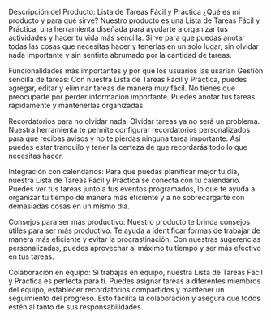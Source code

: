 Descripción del Producto: Lista de Tareas Fácil y Práctica
¿Qué es mi producto y para qué sirve?
Nuestro producto es una Lista de Tareas Fácil y Práctica, una herramienta diseñada para ayudarte a organizar tus actividades y hacer tu vida más sencilla. Sirve para que puedas anotar todas las cosas que necesitas hacer y tenerlas en un solo lugar, sin olvidar nada importante y sin sentirte abrumado por la cantidad de tareas.

Funcionalidades más importantes y por qué los usuarios las usarían
Gestión sencilla de tareas: Con nuestra Lista de Tareas Fácil y Práctica, puedes agregar, editar y eliminar tareas de manera muy fácil. No tienes que preocuparte por perder información importante. Puedes anotar tus tareas rápidamente y mantenerlas organizadas.

Recordatorios para no olvidar nada: Olvidar tareas ya no será un problema. Nuestra herramienta te permite configurar recordatorios personalizados para que recibas avisos y no te pierdas ninguna tarea importante. Así puedes estar tranquilo y tener la certeza de que recordarás todo lo que necesitas hacer.

Integración con calendarios: Para que puedas planificar mejor tu día, nuestra Lista de Tareas Fácil y Práctica se conecta con tu calendario. Puedes ver tus tareas junto a tus eventos programados, lo que te ayuda a organizar tu tiempo de manera más eficiente y a no sobrecargarte con demasiadas cosas en un mismo día.

Consejos para ser más productivo: Nuestro producto te brinda consejos útiles para ser más productivo. Te ayuda a identificar formas de trabajar de manera más eficiente y evitar la procrastinación. Con nuestras sugerencias personalizadas, puedes aprovechar al máximo tu tiempo y ser más efectivo en tus tareas.

Colaboración en equipo: Si trabajas en equipo, nuestra Lista de Tareas Fácil y Práctica es perfecta para ti. Puedes asignar tareas a diferentes miembros del equipo, establecer recordatorios compartidos y mantener un seguimiento del progreso. Esto facilita la colaboración y asegura que todos estén al tanto de sus responsabilidades.
